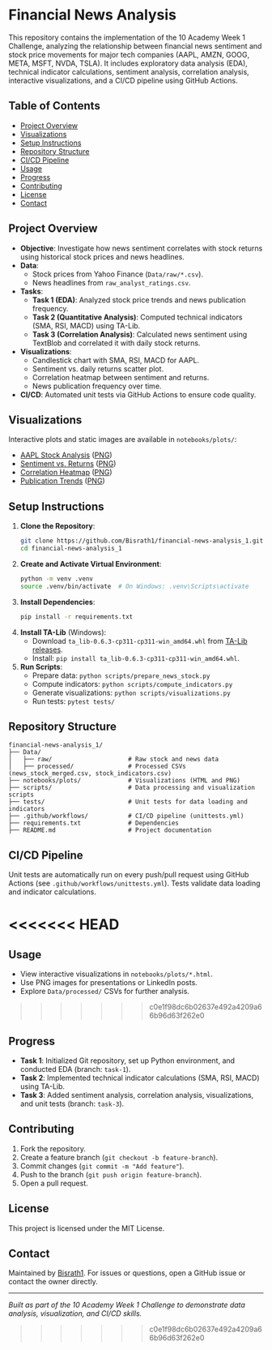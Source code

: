 # Financial News Analysis

This repository contains the implementation of the 10 Academy Week 1 Challenge, analyzing the relationship between financial news sentiment and stock price movements for major tech companies (AAPL, AMZN, GOOG, META, MSFT, NVDA, TSLA). It includes exploratory data analysis (EDA), technical indicator calculations, sentiment analysis, correlation analysis, interactive visualizations, and a CI/CD pipeline using GitHub Actions.

## Table of Contents
- [Project Overview](#project-overview)
- [Visualizations](#visualizations)
- [Setup Instructions](#setup-instructions)
- [Repository Structure](#repository-structure)
- [CI/CD Pipeline](#cicd-pipeline)
- [Usage](#usage)
- [Progress](#progress)
- [Contributing](#contributing)
- [License](#license)
- [Contact](#contact)

## Project Overview
- **Objective**: Investigate how news sentiment correlates with stock returns using historical stock prices and news headlines.
- **Data**:
  - Stock prices from Yahoo Finance (`Data/raw/*.csv`).
  - News headlines from `raw_analyst_ratings.csv`.
- **Tasks**:
  - **Task 1 (EDA)**: Analyzed stock price trends and news publication frequency.
  - **Task 2 (Quantitative Analysis)**: Computed technical indicators (SMA, RSI, MACD) using TA-Lib.
  - **Task 3 (Correlation Analysis)**: Calculated news sentiment using TextBlob and correlated it with daily stock returns.
- **Visualizations**:
  - Candlestick chart with SMA, RSI, MACD for AAPL.
  - Sentiment vs. daily returns scatter plot.
  - Correlation heatmap between sentiment and returns.
  - News publication frequency over time.
- **CI/CD**: Automated unit tests via GitHub Actions to ensure code quality.

## Visualizations
Interactive plots and static images are available in `notebooks/plots/`:
- [AAPL Stock Analysis](notebooks/plots/AAPL_indicators.html) ([PNG](notebooks/plots/AAPL_indicators.png))
- [Sentiment vs. Returns](notebooks/plots/sentiment_vs_returns.html) ([PNG](notebooks/plots/sentiment_vs_returns.png))
- [Correlation Heatmap](notebooks/plots/correlation_heatmap.html) ([PNG](notebooks/plots/correlation_heatmap.png))
- [Publication Trends](notebooks/plots/publication_trends.html) ([PNG](notebooks/plots/publication_trends.png))

## Setup Instructions
1. **Clone the Repository**:
   ```bash
   git clone https://github.com/Bisrath1/financial-news-analysis_1.git
   cd financial-news-analysis_1
   ```
2. **Create and Activate Virtual Environment**:
   ```bash
   python -m venv .venv
   source .venv/bin/activate  # On Windows: .venv\Scripts\activate
   ```
3. **Install Dependencies**:
   ```bash
   pip install -r requirements.txt
   ```
4. **Install TA-Lib** (Windows):
   - Download `ta_lib-0.6.3-cp311-cp311-win_amd64.whl` from [TA-Lib releases](https://github.com/TA-Lib/ta-lib-python/releases).
   - Install: `pip install ta_lib-0.6.3-cp311-cp311-win_amd64.whl`.
5. **Run Scripts**:
   - Prepare data: `python scripts/prepare_news_stock.py`
   - Compute indicators: `python scripts/compute_indicators.py`
   - Generate visualizations: `python scripts/visualizations.py`
   - Run tests: `pytest tests/`

## Repository Structure
```
financial-news-analysis_1/
├── Data/
│   ├── raw/                     # Raw stock and news data
│   ├── processed/               # Processed CSVs (news_stock_merged.csv, stock_indicators.csv)
├── notebooks/plots/             # Visualizations (HTML and PNG)
├── scripts/                     # Data processing and visualization scripts
├── tests/                       # Unit tests for data loading and indicators
├── .github/workflows/           # CI/CD pipeline (unittests.yml)
├── requirements.txt             # Dependencies
├── README.md                    # Project documentation
```

## CI/CD Pipeline
Unit tests are automatically run on every push/pull request using GitHub Actions (see `.github/workflows/unittests.yml`). Tests validate data loading and indicator calculations.

<<<<<<< HEAD
=======
## Usage
- View interactive visualizations in `notebooks/plots/*.html`.
- Use PNG images for presentations or LinkedIn posts.
- Explore `Data/processed/` CSVs for further analysis.

>>>>>>> c0e1f98dc6b02637e492a4209a66b96d63f262e0
## Progress
- **Task 1**: Initialized Git repository, set up Python environment, and conducted EDA (branch: `task-1`).
- **Task 2**: Implemented technical indicator calculations (SMA, RSI, MACD) using TA-Lib.
- **Task 3**: Added sentiment analysis, correlation analysis, visualizations, and unit tests (branch: `task-3`).

## Contributing
1. Fork the repository.
2. Create a feature branch (`git checkout -b feature-branch`).
3. Commit changes (`git commit -m "Add feature"`).
4. Push to the branch (`git push origin feature-branch`).
5. Open a pull request.

## License
This project is licensed under the MIT License.

## Contact
Maintained by [Bisrath1](https://github.com/Bisrath1). For issues or questions, open a GitHub issue or contact the owner directly.

---

*Built as part of the 10 Academy Week 1 Challenge to demonstrate data analysis, visualization, and CI/CD skills.*
>>>>>>> c0e1f98dc6b02637e492a4209a66b96d63f262e0
